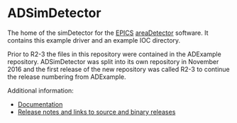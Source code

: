 ADSimDetector
=============
The home of the simDetector for the
[EPICS](http://www.aps.anl.gov/epics/) 
[areaDetector](https://github.com/areaDetector/areaDetector/blob/master/README.md) 
software.  It contains this example driver and an example IOC directory.

Prior to R2-3 the files in this repository were contained in the ADExample
repository.  ADSimDetector was split into its own repository in November 2016
and the first release of the new repository was called R2-3 to continue the
release numbering from ADExample.

Additional information:
* [Documentation](https://areadetector.github.io/areaDetector/ADSimDetector/simDetector.html)
* [Release notes and links to source and binary releases](RELEASE.md)
